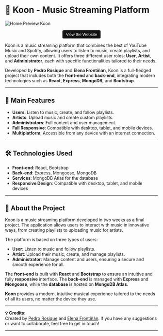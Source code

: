 # 🎵 Koon - Music Streaming Platform  

![Home Preview Koon](https://res.cloudinary.com/dt9pviq34/image/upload/v1734541675/Koon_Desktop_nnwk66.png)

<p align="center">
  <a href="https://koon.netlify.app/" target="_blank">
    <button style="background-color: #121212; color: #fff; padding: 6px 12px; border: none; border-radius: 4px; cursor: pointer;">
      View the Website
    </button>
  </a>
</p>

Koon is a music streaming platform that combines the best of YouTube Music and Spotify, allowing users to listen to music, create playlists, and upload their own content. It offers three different user roles: **User**, **Artist**, and **Administrator**, each with specific functionalities tailored to their needs.

Developed by **Pedro Rosique** and **Elena Frontiñán**, Koon is a full-fledged project that includes both the **front-end** and **back-end**, integrating modern technologies such as **React**, **Express**, **MongoDB**, and **Bootstrap**.

---

## 🚀 **Main Features**  

- **Users**: Listen to music, create, and follow playlists.  
- **Artists**: Upload music and create custom playlists.  
- **Administrators**: Full content and user management.  
- **Full Responsive**: Compatible with desktop, tablet, and mobile devices.  
- **Multiplatform**: Accessible from any device with an internet connection.  

---

## 🛠 **Technologies Used**  

- **Front-end**: React, Bootstrap  
- **Back-end**: Express, Mongoose, MongoDB  
- **Services**: MongoDB Atlas for the database  
- **Responsive Design**: Compatible with desktop, tablet, and mobile devices  

---

## 🌟 **About the Project**  

Koon is a music streaming platform developed in two weeks as a final project. The application allows users to interact with music in innovative ways, from creating playlists to uploading music for artists.

The platform is based on three types of users:
- **User**: Listen to music and follow playlists.
- **Artist**: Upload their music, create, and manage playlists.
- **Administrator**: Manage content and users, ensuring a secure and smooth experience for all.

The **front-end** is built with **React** and **Bootstrap** to ensure an intuitive and fully **responsive** interface. The **back-end** is managed with **Express** and **Mongoose**, while the **database** is hosted on **MongoDB Atlas**.

**Koon** provides a modern, intuitive musical experience tailored to the needs of all its users, no matter the device they use.

---

**💡 Credits**:  
Created by [Pedro Rosique](https://github.com/prosiquem) and [Elena Frontiñán](https://github.com/efrontinan). If you have any suggestions or want to collaborate, feel free to get in touch!

---
